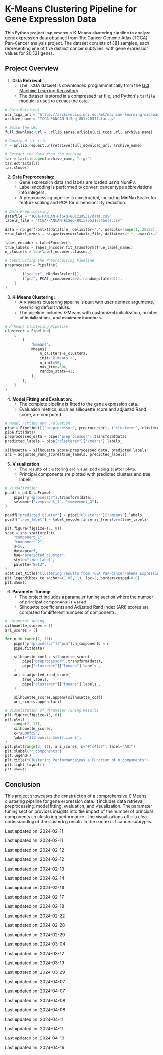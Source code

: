 ﻿# K-Means Clustering Pipeline for Gene Expression Data

This Python project implements a K-Means clustering pipeline to analyze gene expression data obtained from The Cancer Genome Atlas (TCGA) Pan-Cancer analysis project. The dataset consists of 881 samples, each representing one of five distinct cancer subtypes, with gene expression values for 20,531 genes.

## Project Overview

1. **Data Retrieval:**
   - The TCGA dataset is downloaded programmatically from the [UCI Machine Learning Repository](https://archive.ics.uci.edu/ml/datasets/gene+expression+cancer+RNA-Seq).
   - The dataset is stored in a compressed tar file, and Python's `tarfile` module is used to extract the data.

```python
# Data Retrieval
uci_tcga_url = "https://archive.ics.uci.edu/ml/machine-learning-databases/00401/"
archive_name = "TCGA-PANCAN-HiSeq-801x20531.tar.gz"

# Build the URL
full_download_url = urllib.parse.urljoin(uci_tcga_url, archive_name)

# Download the file
r = urllib.request.urlretrieve(full_download_url, archive_name)

# Extract the data from the archive
tar = tarfile.open(archive_name, "r:gz")
tar.extractall()
tar.close()
```

2. **Data Preprocessing:**
   - Gene expression data and labels are loaded using NumPy.
   - Label encoding is performed to convert cancer type abbreviations into integers.
   - A preprocessing pipeline is constructed, including MinMaxScaler for feature scaling and PCA for dimensionality reduction.

```python
# Data Preprocessing
datafile = "TCGA-PANCAN-HiSeq-801x20531/data.csv"
labels_file = "TCGA-PANCAN-HiSeq-801x20531/labels.csv"

data = np.genfromtxt(datafile, delimiter=",", usecols=range(1, 20532), skip_header=1)
true_label_names = np.genfromtxt(labels_file, delimiter=",", usecols=(1,), skip_header=1, dtype=str)

label_encoder = LabelEncoder()
true_labels = label_encoder.fit_transform(true_label_names)
n_clusters = len(label_encoder.classes_)

# Constructing the Preprocessing Pipeline
preprocessor = Pipeline(
    [
        ("scaler", MinMaxScaler()),
        ("pca", PCA(n_components=2, random_state=42)),
    ]
)
```

3. **K-Means Clustering:**
   - A K-Means clustering pipeline is built with user-defined arguments, overriding default values.
   - The pipeline includes K-Means with customized initialization, number of initializations, and maximum iterations.

```python
# K-Means Clustering Pipeline
clusterer = Pipeline(
    [
        (
            "kmeans",
            KMeans(
                n_clusters=n_clusters,
                init="k-means++",
                n_init=50,
                max_iter=500,
                random_state=42,
            ),
        ),
    ]
)
```

4. **Model Fitting and Evaluation:**
   - The complete pipeline is fitted to the gene expression data.
   - Evaluation metrics, such as silhouette score and adjusted Rand score, are computed.

```python
# Model Fitting and Evaluation
pipe = Pipeline([("preprocessor", preprocessor), ("clusterer", clusterer)])
pipe.fit(data)
preprocessed_data = pipe["preprocessor"].transform(data)
predicted_labels = pipe["clusterer"]["kmeans"].labels_

silhouette = silhouette_score(preprocessed_data, predicted_labels)
ari = adjusted_rand_score(true_labels, predicted_labels)
```

5. **Visualization:**
   - The results of clustering are visualized using scatter plots.
   - Principal components are plotted with predicted clusters and true labels.

```python
# Visualization
pcadf = pd.DataFrame(
    pipe["preprocessor"].transform(data),
    columns=["component_1", "component_2"],
)

pcadf["predicted_cluster"] = pipe["clusterer"]["kmeans"].labels_
pcadf["true_label"] = label_encoder.inverse_transform(true_labels)

plt.figure(figsize=(8, 8))
scat = sns.scatterplot(
    "component_1",
    "component_2",
    s=50,
    data=pcadf,
    hue="predicted_cluster",
    style="true_label",
    palette="Set2",
)
scat.set_title("Clustering results from TCGA Pan-Cancer\nGene Expression Data")
plt.legend(bbox_to_anchor=(1.05, 1), loc=2, borderaxespad=0.0)
plt.show()
```

6. **Parameter Tuning:**
   - The project includes a parameter tuning section where the number of principal components is varied.
   - Silhouette coefficients and Adjusted Rand Index (ARI) scores are computed for different numbers of components.

```python
# Parameter Tuning
silhouette_scores = []
ari_scores = []

for n in range(2, 11):
    pipe["preprocessor"]["pca"].n_components = n
    pipe.fit(data)

    silhouette_coef = silhouette_score(
        pipe["preprocessor"].transform(data),
        pipe["clusterer"]["kmeans"].labels_,
    )
    ari = adjusted_rand_score(
        true_labels,
        pipe["clusterer"]["kmeans"].labels_,
    )

    silhouette_scores.append(silhouette_coef)
    ari_scores.append(ari)

# Visualization of Parameter Tuning Results
plt.figure(figsize=(6, 6))
plt.plot(
    range(2, 11),
    silhouette_scores,
    c="#008fd5",
    label="Silhouette Coefficient",
)
plt.plot(range(2, 11), ari_scores, c="#fc4f30", label="ARI")
plt.xlabel("n_components")
plt.legend()
plt.title("Clustering Performance\nas a Function of n_components")
plt.tight_layout()
plt.show()
```

## Conclusion

This project showcases the construction of a comprehensive K-Means clustering pipeline for gene expression data. It includes data retrieval, preprocessing, model fitting, evaluation, and visualization. The parameter tuning section provides insights into the impact of the number of principal components on clustering performance. The visualizations offer a clear understanding of the clustering results in the context of cancer subtypes.

Last updated on: 2024-02-11

Last updated on: 2024-02-11

Last updated on: 2024-02-12

Last updated on: 2024-02-12

Last updated on: 2024-02-13

Last updated on: 2024-02-14

Last updated on: 2024-02-16

Last updated on: 2024-02-17

Last updated on: 2024-02-18

Last updated on: 2024-02-22

Last updated on: 2024-02-28

Last updated on: 2024-02-29

Last updated on: 2024-03-04

Last updated on: 2024-03-12

Last updated on: 2024-03-19

Last updated on: 2024-03-29

Last updated on: 2024-04-07

Last updated on: 2024-04-07

Last updated on: 2024-04-08

Last updated on: 2024-04-08

Last updated on: 2024-04-11

Last updated on: 2024-04-11

Last updated on: 2024-04-13

Last updated on: 2024-04-16